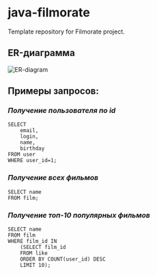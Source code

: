 # java-filmorate
Template repository for Filmorate project.
## ER-диаграмма 
![ER-diagram](https://ie.wampi.ru/2023/05/06/ER-giagram.png)
## Примеры запросов:
### *Получение пользователя по id*

    SELECT
        email,
        login,
        name,
        birthday
    FROM user
    WHERE user_id=1;
### *Получение всех фильмов*

    SELECT name
    FROM film;
### *Получение топ-10 популярных фильмов*
    
    SELECT name
    FROM film
    WHERE film_id IN
        (SELECT film_id
        FROM like
        ORDER BY COUNT(user_id) DESC
        LIMIT 10);
